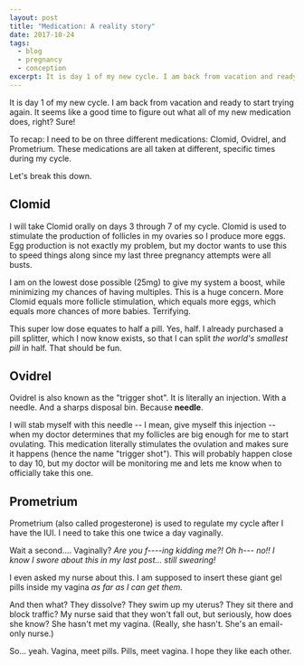 ```yaml
---
layout: post
title: "Medication: A reality story"
date: 2017-10-24
tags:
  - blog
  - pregnancy
  - conception
excerpt: It is day 1 of my new cycle. I am back from vacation and ready to start trying again.
---
```


It is day 1 of my new cycle. I am back from vacation and ready to start trying again. It seems like a good time to figure out what all of my new medication does, right? Sure!

To recap: I need to be on three different medications: Clomid, Ovidrel, and Prometrium. These medications are all taken at different, specific times during my cycle.

Let's break this down.

## Clomid

I will take Clomid orally on days 3 through 7 of my cycle. Clomid is used to stimulate the production of follicles in my ovaries so I produce more eggs. Egg production is not exactly my problem, but my doctor wants to use this to speed things along since my last three pregnancy attempts were all busts.

I am on the lowest dose possible (25mg) to give my system a boost, while minimizing my chances of having multiples. This is a huge concern. More Clomid equals more follicle stimulation, which equals more eggs, which equals more chances of more babies. Terrifying.

This super low dose equates to half a pill. Yes, half. I already purchased a pill splitter, which I now know exists, so that I can split _the world's smallest pill_ in half. That should be fun.

## Ovidrel

Ovidrel is also known as the "trigger shot". It is literally an injection. With a needle. And a sharps disposal bin. Because **needle**.

I will stab myself with this needle -- I mean, give myself this injection -- when my doctor determines that my follicles are big enough for me to start ovulating. This medication literally stimulates the ovulation and makes sure it happens (hence the name "trigger shot"). This will probably happen close to day 10, but my doctor will be monitoring me and lets me know when to officially take this one.

## Prometrium

Prometrium (also called progesterone) is used to regulate my cycle after I have the IUI. I need to take this one twice a day vaginally.

Wait a second.... Vaginally? _Are you f----ing kidding me?! Oh h--- no!! I know I swore about this in my last post... still swearing!_

I even asked my nurse about this. I am supposed to insert these giant gel pills inside my vagina _as far as I can get them._

And then what? They dissolve? They swim up my uterus? They sit there and block traffic? My nurse said that they won't fall out, but seriously, how does she know? She hasn't met my vagina. (Really, she hasn't. She's an email-only nurse.)

So... yeah. Vagina, meet pills. Pills, meet vagina. I hope they like each other.
